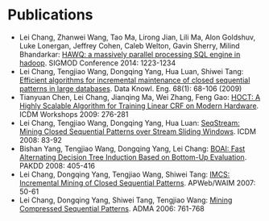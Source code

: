# Publications

* Lei Chang, Zhanwei Wang, Tao Ma, Lirong Jian, Lili Ma, Alon Goldshuv, Luke Lonergan, Jeffrey Cohen, Caleb Welton, Gavin Sherry, Milind Bhandarkar: [HAWQ: a massively parallel processing SQL engine in hadoop](https://github.com/changleicn/publications/raw/master/hawq-sigmod-2014.pdf). SIGMOD Conference 2014: 1223-1234
* Lei Chang, Tengjiao Wang, Dongqing Yang, Hua Luan, Shiwei Tang:
[Efficient algorithms for incremental maintenance of closed sequential patterns in large databases](http://www.sciencedirect.com/science/article/pii/S0169023X08001195). Data Knowl. Eng. 68(1): 68-106 (2009)
* Tianyuan Chen, Lei Chang, Jianqing Ma, Wei Zhang, Feng Gao: [HOCT: A Highly Scalable Algorithm for Training Linear CRF on Modern Hardware](http://ieeexplore.ieee.org/xpl/login.jsp?tp=&arnumber=5360418&url=http%3A%2F%2Fieeexplore.ieee.org%2Fxpls%2Fabs_all.jsp%3Farnumber%3D5360418). ICDM Workshops 2009: 276-281
* Lei Chang, Tengjiao Wang, Dongqing Yang, Hua Luan: [SeqStream: Mining Closed Sequential Patterns over Stream Sliding Windows](http://www.computer.org/csdl/proceedings/icdm/2008/3502/00/3502a083.pdf). ICDM 2008: 83-92
* Bishan Yang, Tengjiao Wang, Dongqing Yang, Lei Chang: [BOAI: Fast Alternating Decision Tree Induction Based on Bottom-Up Evaluation](http://www.cs.cornell.edu/~bishan/papers/pakdd2008-bishanyang.pdf). PAKDD 2008: 405-416
* Lei Chang, Dongqing Yang, Tengjiao Wang, Shiwei Tang:
[IMCS: Incremental Mining of Closed Sequential Patterns](http://link.springer.com/chapter/10.1007%2F978-3-540-72524-4_9). APWeb/WAIM 2007: 50-61
* Lei Chang, Dongqing Yang, Shiwei Tang, Tengjiao Wang:
[Mining Compressed Sequential Patterns](http://link.springer.com/chapter/10.1007%2F11811305_83). ADMA 2006: 761-768
